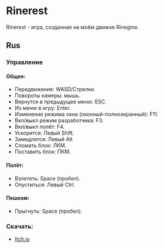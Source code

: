 # Rinerest
Rinerest - игра, созданная на моём движке Rinegine.
## Rus
### Управление

#### Общее:
* Передвижение: WASD/Стрелки.
* Повороты камеры: мышь.
* Вернутся в предыдущее меню: ESC.
* Из меню в игру: Enter.
* Изменение режима окна (оконный-полноэкранный): F11.
* Вкл/выкл режим разработчика: F3.
* Вкл/выкл полёт: F4.
* Ускорится: Левый Shift.
* Замедлится: Левый Alt
* Сломать блок: ЛКМ.
* Поставить блок: ПКМ.

#### Полёт:
* Взлететь: Space (пробел).
* Опуститься: Левый Ctrl.

#### Пешком:
* Прыгнуть: Space (пробел).

### Скачать:
* [Itch.io](https://rinemest.itch.io/rinerest)

